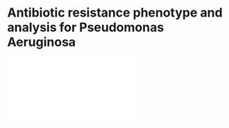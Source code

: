 # Antibiotic resistance phenotype and analysis for Pseudomonas Aeruginosa

![Alt text](/results/hierclustering_chi2/separate_drugs/chi2_ge_10_Meropenem.pdf?raw=true "Optional Title")

